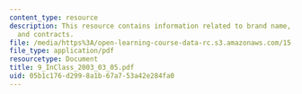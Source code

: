 ```yaml
---
content_type: resource
description: This resource contains information related to brand name, cost position
  and contracts.
file: /media/https%3A/open-learning-course-data-rc.s3.amazonaws.com/15-834-marketing-strategy-spring-2003/05b1c176d2998a1b67a753a42e284fa0_9_InClass_2003_03_05.pdf
file_type: application/pdf
resourcetype: Document
title: 9_InClass_2003_03_05.pdf
uid: 05b1c176-d299-8a1b-67a7-53a42e284fa0
---
```

